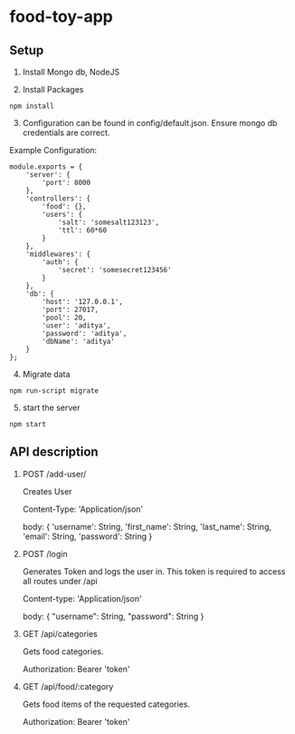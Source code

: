 # food-toy-app

## Setup

1. Install Mongo db, NodeJS

2. Install Packages

```
npm install
```

3. Configuration can be found in config/default.json. Ensure mongo db credentials are correct.

Example Configuration:

```
module.exports = {
    'server': {
        'port': 8000
    },
    'controllers': {
        'food': {},
        'users': {
            'salt': 'somesalt123123',
            'ttl': 60*60
        }
    },
    'middlewares': {
        'auth': {
            'secret': 'somesecret123456'
        }
    },
    'db': {
        'host': '127.0.0.1',
        'port': 27017,
        'pool': 20,
        'user': 'aditya',
        'password': 'aditya',
        'dbName': 'aditya'
    }
};
```
4. Migrate data

```
npm run-script migrate
```

5. start the server

```
npm start
```

## API description

1. POST /add-user/
    
    Creates User

    Content-Type: 'Application/json'

    body: {
        'username': String,
        'first_name': String,
        'last_name': String,
        'email': String,
        'password': String
    }

2. POST /login

    Generates Token and logs the user in. This token is required to access all routes under /api

    Content-type: 'Application/json'

    body: {
        "username": String,
        "password": String
    }

3. GET /api/categories

    Gets food categories.

    Authorization: Bearer 'token'

4. GET /api/food/:category

    Gets food items of the requested categories.

    Authorization: Bearer 'token'